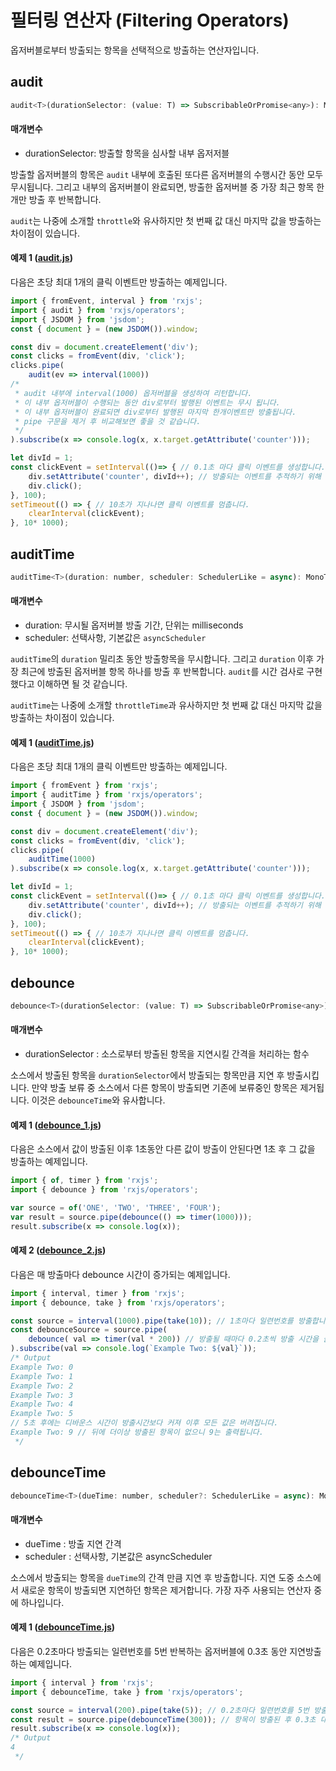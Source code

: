 # 필터링 연산자 (Filtering Operators)
옵저버블로부터 방출되는 항목을 선택적으로 방출하는 연산자입니다.

## audit
```javascript
audit<T>(durationSelector: (value: T) => SubscribableOrPromise<any>): MonoTypeOperatorFunction<T>
```
#### 매개변수
* durationSelector: 방출할 항목을 심사할 내부 옵저저블

방출할 옵저버블의 항목은 <code>audit</code> 내부에 호출된 또다른 옵저버블의 수행시간 동안 모두 무시됩니다. 그리고 내부의 옵저버블이 완료되면, 방출한 옵저버블 중 가장 최근 항목 한개만 방출 후 반복합니다.

<code>audit</code>는 나중에 소개할 <code>throttle</code>와 유사하지만 첫 번째 값 대신 마지막 값을 방출하는 차이점이 있습니다.

#### 예제 1 ([audit.js](./audit.js))
다음은 초당 최대 1개의 클릭 이벤트만 방출하는 예제입니다.
```javascript
import { fromEvent, interval } from 'rxjs';
import { audit } from 'rxjs/operators';
import { JSDOM } from 'jsdom';
const { document } = (new JSDOM()).window;

const div = document.createElement('div');
const clicks = fromEvent(div, 'click');
clicks.pipe(
    audit(ev => interval(1000))
/*
 * audit 내부에 interval(1000) 옵저버블을 생성하여 리턴합니다.
 * 이 내부 옵저버블이 수행되는 동안 div로부터 발행된 이벤트는 무시 됩니다.
 * 이 내부 옵저버블이 완료되면 div로부터 발행된 마지막 한개이벤트만 방출됩니다.
 * pipe 구문을 제거 후 비교해보면 좋을 것 같습니다.
 */
).subscribe(x => console.log(x, x.target.getAttribute('counter')));

let divId = 1;
const clickEvent = setInterval(()=> { // 0.1초 마다 클릭 이벤트를 생성합니다.
    div.setAttribute('counter', divId++); // 방출되는 이벤트를 추적하기 위해 counter 속성을 추가합니다.
    div.click();
}, 100);
setTimeout(() => { // 10초가 지나나면 클릭 이벤트를 멈춥니다.
    clearInterval(clickEvent);
}, 10* 1000);
```

## auditTime
```javascript
auditTime<T>(duration: number, scheduler: SchedulerLike = async): MonoTypeOperatorFunction<T>
```
#### 매개변수
* duration: 무시될 옵저버블 방출 기간, 단위는 milliseconds
* scheduler: 선택사항, 기본값은 <code>asyncScheduler</code>

<code>auditTime</code>의 <code>duration</code> 밀리초 동안 방출항목을 무시합니다. 그리고 <code>duration</code> 이후 가장 최근에 방출된 옵저버블 항목 하나를 방출 후 반복합니다.
<code>audit</code>를 시간 검사로 구현했다고 이해하면 될 것 같습니다.

<code>auditTime</code>는 나중에 소개할 <code>throttleTime</code>과 유사하지만 첫 번째 값 대신 마지막 값을 방출하는 차이점이 있습니다.

#### 예제 1 ([auditTime.js](./auditTime.js))
다음은 초당 최대 1개의 클릭 이벤트만 방출하는 예제입니다.
```javascript
import { fromEvent } from 'rxjs';
import { auditTime } from 'rxjs/operators';
import { JSDOM } from 'jsdom';
const { document } = (new JSDOM()).window;

const div = document.createElement('div');
const clicks = fromEvent(div, 'click');
clicks.pipe(
    auditTime(1000)
).subscribe(x => console.log(x, x.target.getAttribute('counter')));

let divId = 1;
const clickEvent = setInterval(()=> { // 0.1초 마다 클릭 이벤트를 생성합니다.
    div.setAttribute('counter', divId++); // 방출되는 이벤트를 추적하기 위해 counter 속성을 추가합니다.
    div.click();
}, 100);
setTimeout(() => { // 10초가 지나나면 클릭 이벤트를 멈춥니다.
    clearInterval(clickEvent);
}, 10* 1000);
```

## debounce
```javascript
debounce<T>(durationSelector: (value: T) => SubscribableOrPromise<any>): MonoTypeOperatorFunction<T>
```
#### 매개변수
* durationSelector : 소스로부터 방출된 항목을 지연시킬 간격을 처리하는 함수

소스에서 방출된 항목을 <code>durationSelector</code>에서 방출되는 항목만큼 지연 후 방출시킵니다.
만약 방출 보류 중 소스에서 다른 항목이 방출되면 기존에 보류중인 항목은 제거됩니다.
이것은 <code>debounceTime</code>와 유사합니다.

#### 예제 1 ([debounce_1.js](./debounce_1.js))
다음은 소스에서 값이 방출된 이후 1초동안 다른 값이 방출이 안된다면 1초 후 그 값을 방출하는 예제입니다.
```javascript
import { of, timer } from 'rxjs';
import { debounce } from 'rxjs/operators';

var source = of('ONE', 'TWO', 'THREE', 'FOUR');
var result = source.pipe(debounce(() => timer(1000)));
result.subscribe(x => console.log(x));
```

#### 예제 2 ([debounce_2.js](./debounce_2.js))
다음은 매 방출마다 debounce 시간이 증가되는 예제입니다.
```javascript
import { interval, timer } from 'rxjs';
import { debounce, take } from 'rxjs/operators';

const source = interval(1000).pipe(take(10)); // 1초마다 일련번호를 방출합니다.
const debounceSource = source.pipe(
    debounce( val => timer(val * 200)) // 방출될 때마다 0.2초씩 방출 시간을 늘립니다.
).subscribe(val => console.log(`Example Two: ${val}`));
/* Output
Example Two: 0
Example Two: 1
Example Two: 2
Example Two: 3
Example Two: 4
Example Two: 5
// 5초 후에는 디바운스 시간이 방출시간보다 커져 이후 모든 값은 버려집니다.
Example Two: 9 // 뒤에 더이상 방출된 항목이 없으니 9는 출력됩니다.
 */
```

## **debounceTime**
```javascript
debounceTime<T>(dueTime: number, scheduler?: SchedulerLike = async): MonoTypeOperatorFunction<T>
```
#### 매개변수
* dueTime : 방출 지연 간격
* scheduler : 선택사항, 기본값은 asyncScheduler

소스에서 방출되는 항목을 <code>dueTime</code>의 간격 만큼 지연 후 방출합니다.
지연 도중 소스에서 새로운 항목이 방출되면 지연하던 항목은 제거합니다.
가장 자주 사용되는 연산자 중에 하나입니다.

#### 예제 1 ([debounceTime.js](./debounceTime.js))
다음은 0.2초마다 방출되는 일련번호를 5번 반복하는 옵저버블에 0.3초 동안 지연방출하는 예제입니다.
```javascript
import { interval } from 'rxjs';
import { debounceTime, take } from 'rxjs/operators';

const source = interval(200).pipe(take(5)); // 0.2초마다 일련번호를 5번 방출합니다.
const result = source.pipe(debounceTime(300)); // 항목이 방출된 후 0.3초 대기 후 방출합니다. 그 전에 새로운 항목이 방출되면 대기 중인 항목은 삭제합니다.
result.subscribe(x => console.log(x));
/* Output
4
 */
 ```